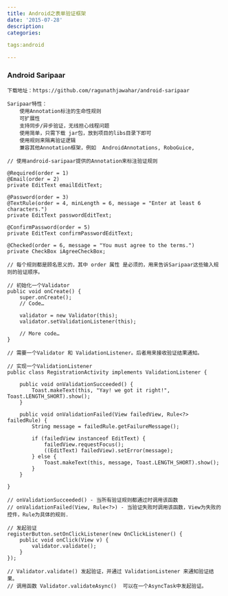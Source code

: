 ```yaml
---
title: Android之表单验证框架
date: '2015-07-28'
description:
categories:

tags:android

---
```


>

### Android Saripaar

>

	下载地址：https://github.com/ragunathjawahar/android-saripaar

>

	Saripaar特性：
		使用Annotation标注的生命性规则
		可扩展性
		支持同步/异步验证，无线担心线程问题
		使用简单，只需下载 jar包，放到项目的libs目录下即可
		使用规则来隔离验证逻辑
		兼容其他Annotation框架，例如  AndroidAnnotations, RoboGuice,

>

	// 使用android-saripaar提供的Annotation来标注验证规则

	@Required(order = 1)
	@Email(order = 2)
	private EditText emailEditText;

	@Password(order = 3)
	@TextRule(order = 4, minLength = 6, message = "Enter at least 6 characters.")
	private EditText passwordEditText;

	@ConfirmPassword(order = 5)
	private EditText confirmPasswordEditText;

	@Checked(order = 6, message = "You must agree to the terms.")
	private CheckBox iAgreeCheckBox;

	// 每个规则都是顾名思义的，其中 order 属性 是必须的，用来告诉Saripaar这些输入规则的验证顺序。

>

	// 初始化一个Validator
	public void onCreate() {
		super.onCreate();
		// Code…

		validator = new Validator(this);
		validator.setValidationListener(this);

		// More code…
	}

	// 需要一个Validator 和 ValidationListener。后者用来接收验证结果通知。

>

	// 实现一个ValidationListener
	public class RegistrationActivity implements ValidationListener {

		public void onValidationSucceeded() {
			Toast.makeText(this, "Yay! we got it right!", Toast.LENGTH_SHORT).show();
		}

		public void onValidationFailed(View failedView, Rule<?> failedRule) {
			String message = failedRule.getFailureMessage();

			if (failedView instanceof EditText) {
				failedView.requestFocus();
				((EditText) failedView).setError(message);
			} else {
				Toast.makeText(this, message, Toast.LENGTH_SHORT).show();
			}
		}

	}

	// onValidationSucceeded() - 当所有验证规则都通过时调用该函数
	// onValidationFailed(View, Rule<?>) - 当验证失败时调用该函数，View为失败的控件，Rule为具体的规则.

>

	// 发起验证 
	registerButton.setOnClickListener(new OnClickListener() {
		public void onClick(View v) {
			validator.validate();
		}
	});

	// Validator.validate() 发起验证，并通过 ValidationListener 来通知验证结果。
	// 调用函数 Validator.validateAsync()  可以在一个AsyncTask中发起验证。


